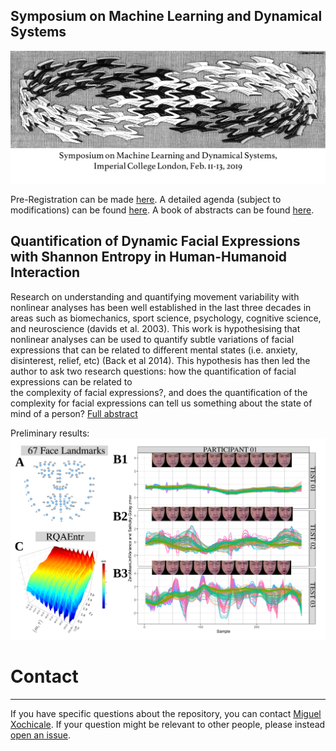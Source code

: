 Symposium on Machine Learning and Dynamical Systems 
---
[![web](/docs/symposium/docs/swanshalfwidth.png)](https://sites.google.com/site/boumedienehamzi/symposium-on-machine-learning-for-dynamical-systems_2019)

Pre-Registration can be made [here](https://www.eventbrite.ca/e/symposium-on-machine-learning-and-dynamical-systems-tickets-49427524055). 
A detailed agenda (subject to modifications) can be found [here](https://drive.google.com/file/d/1rcx9VyuGGaAYxkWB3lI8mHAHrTrY5RwE/view). 
A book of abstracts can be found [here](https://docs.google.com/document/d/e/2PACX-1vQVLY_GQHlxrejesDgEGg1VIMXRwHo791N2wCl3oa67AlY9llI5Vaf8HRPe_TJjxqK2Aj6xl3YIQbNn/pub).

##  Quantification of Dynamic Facial Expressions with Shannon Entropy in Human-Humanoid Interaction

Research on understanding and quantifying movement variability 
with nonlinear analyses has been well established in the last three 
decades in areas such as biomechanics, sport science, psychology, 
cognitive science, and neuroscience (davids et al. 2003).
This work is hypothesising that nonlinear analyses 
can be used to quantify subtle variations of facial expressions 
that can be related to different mental states 
(i.e. anxiety, disinterest, relief, etc) (Back et al 2014).
This hypothesis has then led the author to ask two research questions: 
how the quantification of facial expressions can be related to  
the complexity of facial expressions?, and 
does the quantification of the complexity for facial expressions 
can tell us something about the state of mind of a person?
[Full abstract](/docs/abstract/main.pdf)

Preliminary results: 
![image](/docs/abstract/figs/main/method.png)




# Contact
-------
If you have specific questions about the repository, you can contact
[Miguel Xochicale](mailto:perez.xochicaleATgmail.com?subject="[mlds2019]"). 
If your question might be relevant to other people, please instead [open an
issue](https://github.com/mxochicale/mlds2019/issues).


